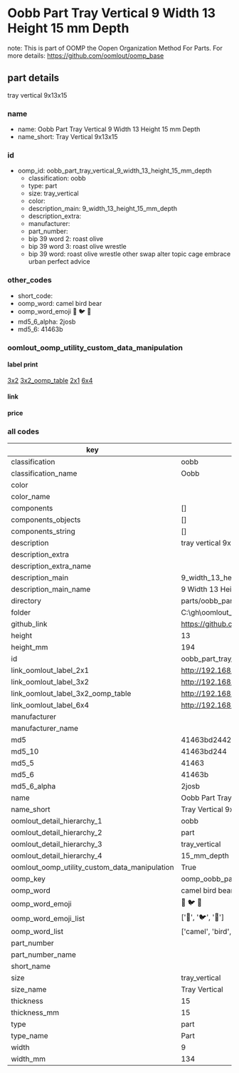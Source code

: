 # Oobb Part Tray Vertical 9 Width 13 Height 15 mm Depth  

note: This is part of OOMP the Oopen Organization Method For Parts. For more details: https://github.com/oomlout/oomp_base

##  part details
  



tray vertical 9x13x15



### name
* name: Oobb Part Tray Vertical 9 Width 13 Height 15 mm Depth
* name_short: Tray Vertical 9x13x15 
### id
* oomp_id: oobb_part_tray_vertical_9_width_13_height_15_mm_depth
  * classification: oobb
  * type: part
  * size: tray_vertical
  * color: 
  * description_main: 9_width_13_height_15_mm_depth
  * description_extra: 
  * manufacturer: 
  * part_number: 
  * bip 39 word 2: roast olive
  * bip 39 word 3: roast olive wrestle
  * bip 39 word: roast olive wrestle other swap alter topic cage embrace urban perfect advice

### other_codes
* short_code: 
* oomp_word: camel bird bear
* oomp_word_emoji :camel: :bird: :bear:
* md5_6_alpha: 2josb
* md5_6: 41463b






### oomlout_oomp_utility_custom_data_manipulation
#### label print
[3x2](http://192.168.1.245:1112/?label=oomp%202josb)
[3x2_oomp_table](http://192.168.1.108:1112/?label=oomp%202josb)
[2x1](http://192.168.1.242:1112/?label=oomp%202josb)
[6x4](http://192.168.1.55:1112/?label=oomp%202josb)    

#### link

                              

#### price







### all codes 
| key | value |  
| --- | --- |  
| classification | oobb |  
| classification_name | Oobb |  
| color |  |  
| color_name |  |  
| components | [] |  
| components_objects | [] |  
| components_string | [] |  
| description | tray vertical 9x13x15 |  
| description_extra |  |  
| description_extra_name |  |  
| description_main | 9_width_13_height_15_mm_depth |  
| description_main_name | 9 Width 13 Height 15 mm Depth |  
| directory | parts/oobb_part_tray_vertical_9_width_13_height_15_mm_depth |  
| folder | C:\gh\oomlout_oobb_version_4_generated_parts\parts\oobb_part_tray_vertical_9_width_13_height_15_mm_depth |  
| github_link | https://github.com/oomlout/oomlout_oomp_part_src/tree/main/parts/oobb_part_tray_vertical_9_width_13_height_15_mm_depth |  
| height | 13 |  
| height_mm | 194 |  
| id | oobb_part_tray_vertical_9_width_13_height_15_mm_depth |  
| link_oomlout_label_2x1 | http://192.168.1.242:1112/?label=oomp%202josb |  
| link_oomlout_label_3x2 | http://192.168.1.245:1112/?label=oomp%202josb |  
| link_oomlout_label_3x2_oomp_table | http://192.168.1.108:1112/?label=oomp%202josb |  
| link_oomlout_label_6x4 | http://192.168.1.55:1112/?label=oomp%202josb |  
| manufacturer |  |  
| manufacturer_name |  |  
| md5 | 41463bd244203ca01deda9d1fca68dd8 |  
| md5_10 | 41463bd244 |  
| md5_5 | 41463 |  
| md5_6 | 41463b |  
| md5_6_alpha | 2josb |  
| name | Oobb Part Tray Vertical 9 Width 13 Height 15 mm Depth |  
| name_short | Tray Vertical 9x13x15  |  
| oomlout_detail_hierarchy_1 | oobb |  
| oomlout_detail_hierarchy_2 | part |  
| oomlout_detail_hierarchy_3 | tray_vertical |  
| oomlout_detail_hierarchy_4 | 15_mm_depth |  
| oomlout_oomp_utility_custom_data_manipulation | True |  
| oomp_key | oomp_oobb_part_tray_vertical_9_width_13_height_15_mm_depth |  
| oomp_word | camel bird bear |  
| oomp_word_emoji | :camel: :bird: :bear: |  
| oomp_word_emoji_list | [':camel:', ':bird:', ':bear:'] |  
| oomp_word_list | ['camel', 'bird', 'bear'] |  
| part_number |  |  
| part_number_name |  |  
| short_name |  |  
| size | tray_vertical |  
| size_name | Tray Vertical |  
| thickness | 15 |  
| thickness_mm | 15 |  
| type | part |  
| type_name | Part |  
| width | 9 |  
| width_mm | 134 |  
